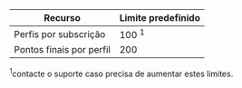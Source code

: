 | Recurso | Limite predefinido |
| --- | --- |
| Perfis por subscrição |100 <sup>1</sup> |
| Pontos finais por perfil |200 |

<sup>1</sup>contacte o suporte caso precisa de aumentar estes limites.

